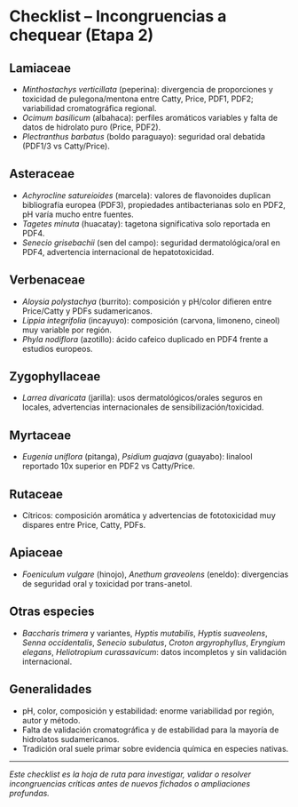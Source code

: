 # Checklist – Incongruencias a chequear (Etapa 2)

## Lamiaceae
- *Minthostachys verticillata* (peperina): divergencia de proporciones y toxicidad de pulegona/mentona entre Catty, Price, PDF1, PDF2; variabilidad cromatográfica regional.
- *Ocimum basilicum* (albahaca): perfiles aromáticos variables y falta de datos de hidrolato puro (Price, PDF2).
- *Plectranthus barbatus* (boldo paraguayo): seguridad oral debatida (PDF1/3 vs Catty/Price).

## Asteraceae
- *Achyrocline satureioides* (marcela): valores de flavonoides duplican bibliografía europea (PDF3), propiedades antibacterianas solo en PDF2, pH varía mucho entre fuentes.
- *Tagetes minuta* (huacatay): tagetona significativa solo reportada en PDF4.
- *Senecio grisebachii* (sen del campo): seguridad dermatológica/oral en PDF4, advertencia internacional de hepatotoxicidad.

## Verbenaceae
- *Aloysia polystachya* (burrito): composición y pH/color difieren entre Price/Catty y PDFs sudamericanos.
- *Lippia integrifolia* (incayuyo): composición (carvona, limoneno, cineol) muy variable por región.
- *Phyla nodiflora* (azotillo): ácido cafeico duplicado en PDF4 frente a estudios europeos.

## Zygophyllaceae
- *Larrea divaricata* (jarilla): usos dermatológicos/orales seguros en locales, advertencias internacionales de sensibilización/toxicidad.

## Myrtaceae
- *Eugenia uniflora* (pitanga), *Psidium guajava* (guayabo): linalool reportado 10x superior en PDF2 vs Catty/Price.

## Rutaceae
- Cítricos: composición aromática y advertencias de fototoxicidad muy dispares entre Price, Catty, PDFs.

## Apiaceae
- *Foeniculum vulgare* (hinojo), *Anethum graveolens* (eneldo): divergencias de seguridad oral y toxicidad por trans-anetol.

## Otras especies
- *Baccharis trimera* y variantes, *Hyptis mutabilis*, *Hyptis suaveolens*, *Senna occidentalis*, *Senecio subulatus*, *Croton argyrophyllus*, *Eryngium elegans*, *Heliotropium curassavicum*: datos incompletos y sin validación internacional.

## Generalidades
- pH, color, composición y estabilidad: enorme variabilidad por región, autor y método.
- Falta de validación cromatográfica y de estabilidad para la mayoría de hidrolatos sudamericanos.
- Tradición oral suele primar sobre evidencia química en especies nativas.

---

*Este checklist es la hoja de ruta para investigar, validar o resolver incongruencias críticas antes de nuevos fichados o ampliaciones profundas.*

